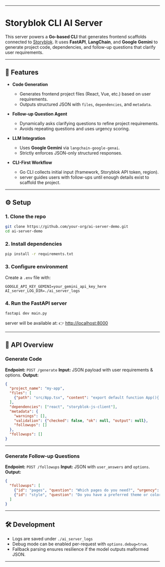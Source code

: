 

---

# Storyblok CLI AI Server

This server powers a **Go-based CLI** that generates frontend scaffolds connected to [Storyblok](https://www.storyblok.com/).
It uses **FastAPI**, **LangChain**, and **Google Gemini** to generate project code, dependencies, and follow-up questions that clarify user requirements.

---

## 🚀 Features

* **Code Generation**

  * Generates frontend project files (React, Vue, etc.) based on user requirements.
  * Outputs structured JSON with `files`, `dependencies`, and `metadata`.

* **Follow-up Question Agent**

  * Dynamically asks clarifying questions to refine project requirements.
  * Avoids repeating questions and uses urgency scoring.

* **LLM Integration**

  * Uses **Google Gemini** via `langchain-google-genai`.
  * Strictly enforces JSON-only structured responses.

* **CLI-First Workflow**

  * Go CLI collects initial input (framework, Storyblok API token, region).
  * server guides users with follow-ups until enough details exist to scaffold the project.

---

## ⚙️ Setup

### 1. Clone the repo

```bash
git clone https://github.com/your-org/ai-server-demo.git
cd ai-server-demo
```

### 2. Install dependencies

```bash
pip install -r requirements.txt
```

### 3. Configure environment

Create a `.env` file with:

```env
GOOGLE_API_KEY_GEMINI=your_gemini_api_key_here
AI_server_LOG_DIR=./ai_server_logs
```

### 4. Run the FastAPI server

```bash
fastapi dev main.py
```

server will be available at:
👉 [http://localhost:8000](http://localhost:8000)

---

## 🧩 API Overview

### Generate Code

**Endpoint:** `POST /generate`
**Input:** JSON payload with user requirements & options.
**Output:**

```json
{
  "project_name": "my-app",
  "files": [
    {"path": "src/App.tsx", "content": "export default function App(){ return <div>Hello</div> }"}
  ],
  "dependencies": ["react", "storyblok-js-client"],
  "metadata": {
    "warnings": [],
    "validation": {"checked": false, "ok": null, "output": null},
    "followups": []
  },
  "followups": []
}
```

---

### Generate Follow-up Questions

**Endpoint:** `POST /followups`
**Input:** JSON with `user_answers` and `options`.
**Output:**

```json
{
  "followups": [
    {"id": "pages", "question": "Which pages do you need?", "urgency": 0.9},
    {"id": "style", "question": "Do you have a preferred theme or color scheme?", "urgency": 0.7}
  ]
}
```

---

## 🛠️ Development

* Logs are saved under `./ai_server_logs`
* Debug mode can be enabled per-request with `options.debug=true`.
* Fallback parsing ensures resilience if the model outputs malformed JSON.

---
